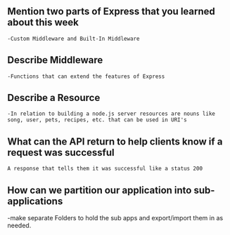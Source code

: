## Mention two parts of Express that you learned about this week
    -Custom Middleware and Built-In Middleware
## Describe Middleware
    -Functions that can extend the features of Express
## Describe a Resource
    -In relation to building a node.js server resources are nouns like song, user, pets, recipes, etc. that can be used in URI's
## What can the API return to help clients know if a request was successful
    A response that tells them it was successful like a status 200
## How can we partition our application into sub-applications
-make separate Folders to hold the sub apps and export/import them in as needed.